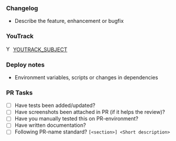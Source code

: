### Changelog
* Describe the feature, enhancement or bugfix

### YouTrack
<img src="https://hitta.myjetbrains.com/youtrack/static/favicon.ico" alt="YouTrack" width="15" height="15"> [YOUTRACK_SUBJECT](YOUTRACK_URL)

### Deploy notes
* Environment variables, scripts or changes in dependencies

### PR Tasks
* [ ]  Have tests been added/updated?
* [ ]  Have screenshots been attached in PR (if it helps the review)?
* [ ]  Have you manually tested this on PR-environment?
* [ ]  Have written documentation?
* [ ]  Following PR-name standard? `[<section>] <Short description>`
